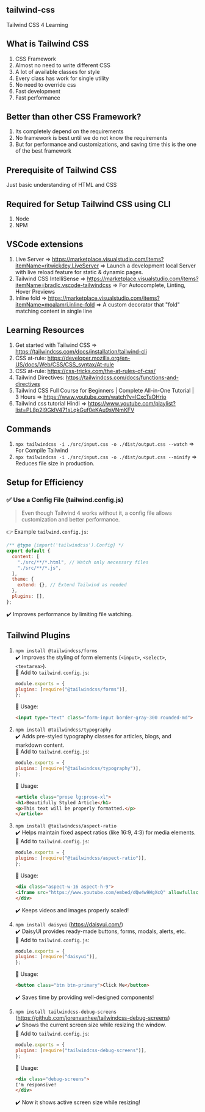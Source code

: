 ## tailwind-css
Tailwind CSS 4 Learning

## What is Tailwind CSS
1) CSS Framework
2) Almost no need to write different CSS
3) A lot of available classes for style
4) Every class has work for single utility
5) No need to override css
6) Fast development
7) Fast performance

## Better than other CSS Framework?
1) Its completely depend on the requirements
2) No framework is best until we do not know the requirements
3) But for performance and customizations, and saving time this is the one of the best framework

## Prerequisite of Tailwind CSS
Just basic understanding of HTML and CSS

## Required for Setup Tailwind CSS using CLI
1) Node
2) NPM

## VSCode extensions
1) Live Server => https://marketplace.visualstudio.com/items?itemName=ritwickdey.LiveServer
=> Launch a development local Server with live reload feature for static & dynamic pages.
2) Tailwind CSS IntelliSense => https://marketplace.visualstudio.com/items?itemName=bradlc.vscode-tailwindcss
=> For Autocomplete, Linting, Hover Previews
3) Inline fold => https://marketplace.visualstudio.com/items?itemName=moalamri.inline-fold
=> A custom decorator that "fold" matching content in single line

## Learning Resources
1) Get started with Tailwind CSS => https://tailwindcss.com/docs/installation/tailwind-cli
2) CSS at-rule: https://developer.mozilla.org/en-US/docs/Web/CSS/CSS_syntax/At-rule
3) CSS at-rule: https://css-tricks.com/the-at-rules-of-css/
4) Tailwind Directives: https://tailwindcss.com/docs/functions-and-directives
5) Tailwind CSS Full Course for Beginners | Complete All-in-One Tutorial | 3 Hours =>  https://www.youtube.com/watch?v=lCxcTsOHrjo
6) Tailwind css tutorial Hindi => https://www.youtube.com/playlist?list=PL8p2I9GklV471sLqkGuf0eKAu9sVNmKFV

## Commands
1) `npx tailwindcss -i ./src/input.css -o ./dist/output.css --watch`
=> For Compile Tailwind
2) `npx tailwindcss -i ./src/input.css -o ./dist/output.css --minify`
=> Reduces file size in production.

## Setup for Efficiency
### ✅ Use a Config File (tailwind.config.js)
> Even though Tailwind 4 works without it, a config file allows customization and better performance.

👉 Example `tailwind.config.js`:
```javascript
/** @type {import('tailwindcss').Config} */
export default {
  content: [
    "./src/**/*.html", // Watch only necessary files
    "./src/**/*.js",
  ],
  theme: {
    extend: {}, // Extend Tailwind as needed
  },
  plugins: [],
};
```
✔️ Improves performance by limiting file watching.

## Tailwind Plugins
1) `npm install @tailwindcss/forms`  
✔️ Improves the styling of form elements (`<input>`, `<select>`, `<textarea>`).  
    🔹 Add to `tailwind.config.js`:

    ```javascript
    module.exports = {
    plugins: [require("@tailwindcss/forms")],
    };
    ```

    🔹 Usage:

    ```html
    <input type="text" class="form-input border-gray-300 rounded-md">
    ```

2) `npm install @tailwindcss/typography`  
✔️ Adds pre-styled typography classes for articles, blogs, and markdown content.  
   🔹 Add to `tailwind.config.js`:

    ```javascript
    module.exports = {
    plugins: [require("@tailwindcss/typography")],
    };
    ```

   🔹 Usage:

    ```html
    <article class="prose lg:prose-xl">
    <h1>Beautifully Styled Article</h1>
    <p>This text will be properly formatted.</p>
    </article>
    ```

3) `npm install @tailwindcss/aspect-ratio`  
✔️ Helps maintain fixed aspect ratios (like 16:9, 4:3) for media elements.  
    🔹 Add to `tailwind.config.js`:

    ```javascript
    module.exports = {
    plugins: [require("@tailwindcss/aspect-ratio")],
    };
    ```

    🔹 Usage:
    ```html
    <div class="aspect-w-16 aspect-h-9">
    <iframe src="https://www.youtube.com/embed/dQw4w9WgXcQ" allowfullscreen></iframe>
    </div>
    ```

    ✔️ Keeps videos and images properly scaled!

4) `npm install daisyui` (https://daisyui.com/)  
✔️ DaisyUI provides ready-made buttons, forms, modals, alerts, etc.  
    🔹 Add to ``tailwind.config.js``:

    ```javascript
    module.exports = {
    plugins: [require("daisyui")],
    };
    ```

    🔹 Usage:
    ```html
    <button class="btn btn-primary">Click Me</button>
    ```

    ✔️ Saves time by providing well-designed components!

5) `npm install tailwindcss-debug-screens` (https://github.com/jorenvanhee/tailwindcss-debug-screens)  
✔️ Shows the current screen size while resizing the window.  
    🔹 Add to `tailwind.config.js`:

    ```javascript
    module.exports = {
    plugins: [require("tailwindcss-debug-screens")],
    };
    ```

    🔹 Usage:
    ```html
    <div class="debug-screens">
    I'm responsive!
    </div>
    ```

    ✔️ Now it shows active screen size while resizing!